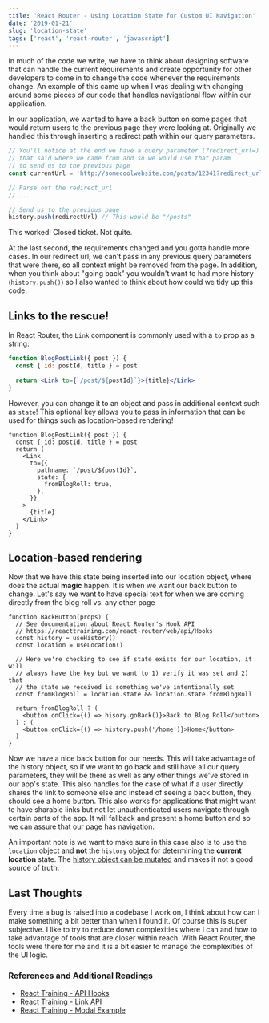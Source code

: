 ```yaml
---
title: 'React Router - Using Location State for Custom UI Navigation'
date: '2019-01-21'
slug: 'location-state'
tags: ['react', 'react-router', 'javascript']
---
```


In much of the code we write, we have to think about designing software that
can handle the current requirements and create opportunity for other developers to
come in to change the code whenever the requirements change. An example of this
came up when I was dealing with changing around some pieces of our code that handles
navigational flow within our application.

In our application, we wanted to have a back button on some pages that would return
users to the previous page they were looking at. Originally we handled this through
inserting a redirect path within our query parameters.

```js
// You'll notice at the end we have a query parameter (?redirect_url=)
// that said where we came from and so we would use that param
// to send us to the previous page
const currentUrl = 'http://somecoolwebsite.com/posts/12341?redirect_url=/posts'

// Parse out the redirect_url
// ...

// Send us to the previous page
history.push(redirectUrl) // This would be "/posts"
```

This worked! Closed ticket. Not quite.

At the last second, the requirements changed and you gotta handle more cases.
In our redirect url, we can't pass in any previous query parameters that were there,
so all context might be removed from the page. In addition, when you think about
"going back" you wouldn't want to had more history (`history.push()`) so I also
wanted to think about how could we tidy up this code.

## Links to the rescue!

In React Router, the `Link` component is commonly used with a `to` prop as a string:

```jsx
function BlogPostLink({ post }) {
  const { id: postId, title } = post

  return <Link to={`/post/${postId}`}>{title}</Link>
}
```

However, you can change it to an object and pass in additional context such as `state`!
This optional key allows you to pass in information that can be used for things
such as location-based rendering!

```jsx{5-10}
function BlogPostLink({ post }) {
  const { id: postId, title } = post
  return (
    <Link
      to={{
        pathname: `/post/${postId}`,
        state: {
          fromBlogRoll: true,
        },
      }}
    >
      {title}
    </Link>
  )
}
```

## Location-based rendering

Now that we have this state being inserted into our location object, where does
the actual **magic** happen. It is when we want our back button to change. Let's
say we want to have special text for when we are coming directly from the blog
roll vs. any other page

```jsx{10}
function BackButton(props) {
  // See documentation about React Router's Hook API
  // https://reacttraining.com/react-router/web/api/Hooks
  const history = useHistory()
  const location = useLocation()

  // Here we're checking to see if state exists for our location, it will
  // always have the key but we want to 1) verify it was set and 2) that
  // the state we received is something we've intentionally set
  const fromBlogRoll = location.state && location.state.fromBlogRoll

  return fromBlogRoll ? (
    <button onClick={() => hisory.goBack()}>Back to Blog Roll</button>
  ) : (
    <button onClick={() => history.push('/home')}>Home</button>
  )
}
```

Now we have a nice back button for our needs. This will take advantage of the history
object, so if we want to go back and still have all our query parameters, they will
be there as well as any other things we've stored in our app's state. This also
handles for the case of what if a user directly shares the link to someone else
and instead of seeing a back button, they should see a home button. This also works
for applications that might want to have sharable links but not let unauthenticated users
navigate through certain parts of the app. It will fallback and present a home button
and so we can assure that our page has navigation.

An important note is we want to make sure in this case also is to use the
`location` object and **not** the `history` object for determining the **current location**
state. The [history object can be mutated][history documentation] and
makes it not a good source of truth.

## Last Thoughts

Every time a bug is raised into a codebase I work on, I think about how can I make
something a bit better than when I found it. Of course this is super subjective.
I like to try to reduce down complexities where I can and how to take advantage
of tools that are closer within reach. With React Router, the tools were there for
me and it is a bit easier to manage the complexities of the UI logic.

### References and Additional Readings

- [React Training - API Hooks](https://reacttraining.com/react-router/web/api/Hooks)
- [React Training - Link API](https://reacttraining.com/react-router/web/api/Link/to-object)
- [React Training - Modal Example](https://reacttraining.com/react-router/web/example/modal-gallery)

[history documentation]: https://reacttraining.com/react-router/web/api/history/history-is-mutable
